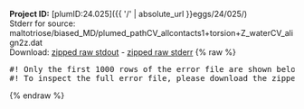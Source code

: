 **Project ID:** [plumID:24.025]({{ '/' | absolute_url }}eggs/24/025/)  
Stderr for source:  maltotriose/biased_MD/plumed_pathCV_allcontacts1+torsion+Z_waterCV_align2z.dat   
Download: [zipped raw stdout](plumed_pathCV_allcontacts1+torsion+Z_waterCV_align2z.dat.plumed.stdout.txt.zip) - [zipped raw stderr](plumed_pathCV_allcontacts1+torsion+Z_waterCV_align2z.dat.plumed.stderr.txt.zip) 
{% raw %}
<pre>
#! Only the first 1000 rows of the error file are shown below
#! To inspect the full error file, please download the zipped raw stderr file above
</pre>
{% endraw %}
